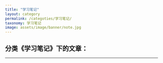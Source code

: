 ```yaml
---
title: "学习笔记"
layout: category
permalink: /categoties/学习笔记/
taxonomy: 学习笔记
image: assets/image/banner/note.jpg
---
```


## 分类《学习笔记》下的文章：
---
